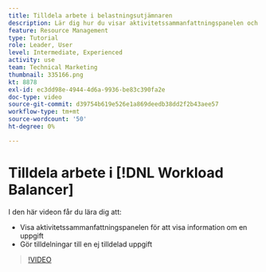 ```yaml
---
title: Tilldela arbete i belastningsutjämnaren
description: Lär dig hur du visar aktivitetssammanfattningspanelen och gör tilldelningar till en uppgift som inte är tilldelad.
feature: Resource Management
type: Tutorial
role: Leader, User
level: Intermediate, Experienced
activity: use
team: Technical Marketing
thumbnail: 335166.png
kt: 8878
exl-id: ec3dd98e-4944-4d6a-9936-be83c390fa2e
doc-type: video
source-git-commit: d39754b619e526e1a869deedb38dd2f2b43aee57
workflow-type: tm+mt
source-wordcount: '50'
ht-degree: 0%

---
```


# Tilldela arbete i [!DNL Workload Balancer]

I den här videon får du lära dig att:

* Visa aktivitetssammanfattningspanelen för att visa information om en uppgift
* Gör tilldelningar till en ej tilldelad uppgift


>[!VIDEO](https://video.tv.adobe.com/v/335166/?quality=12)
